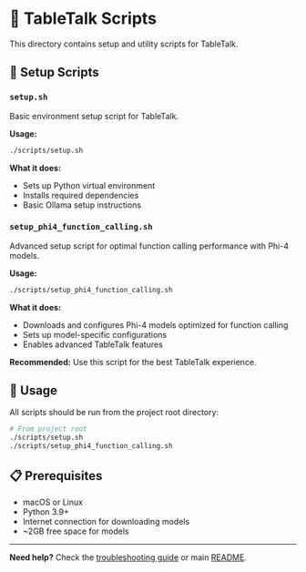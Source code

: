 # 📜 TableTalk Scripts

This directory contains setup and utility scripts for TableTalk.

## 🚀 Setup Scripts

### `setup.sh`
Basic environment setup script for TableTalk.

**Usage:**
```bash
./scripts/setup.sh
```

**What it does:**
- Sets up Python virtual environment
- Installs required dependencies
- Basic Ollama setup instructions

### `setup_phi4_function_calling.sh`
Advanced setup script for optimal function calling performance with Phi-4 models.

**Usage:**
```bash
./scripts/setup_phi4_function_calling.sh
```

**What it does:**
- Downloads and configures Phi-4 models optimized for function calling
- Sets up model-specific configurations
- Enables advanced TableTalk features

**Recommended:** Use this script for the best TableTalk experience.

## 🔧 Usage

All scripts should be run from the project root directory:

```bash
# From project root
./scripts/setup.sh
./scripts/setup_phi4_function_calling.sh
```

## 📋 Prerequisites

- macOS or Linux
- Python 3.9+
- Internet connection for downloading models
- ~2GB free space for models

---

**Need help?** Check the [troubleshooting guide](../docs/TROUBLESHOOTING.md) or main [README](../README.md).
